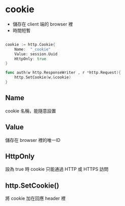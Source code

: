 # cookie

* 儲存在 client 端的 browser 裡
* 時間短暫

```go

cookie := http.Cookie{
    Name:  "_cookie"
    Value: session.Uuid
    HttpOnly: true
}

func auth(w http.ResponseWriter , r *http.Request){
    http.SetCookie(w,&cookie)
}

```

## Name

cookie 名稱，能隨意設置

## Value 

儲存在 browser 裡的唯一ID

## HttpOnly

設為 true 時 cookie 只能通過 HTTP 或 HTTPS 訪問

## http.SetCookie()

將 cookie 加在回應 header 裡